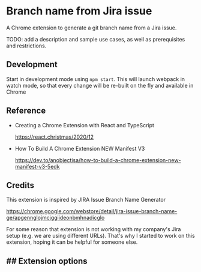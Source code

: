 # Branch name from Jira issue

A Chrome extension to generate a git branch name from a Jira issue.

TODO: add a description and sample use cases, as well as prerequisites and restrictions.

## Development
Start in development mode using `npm start`. This will launch webpack in watch mode, so that every change will be re-built on the fly and available in Chrome
## Reference

- Creating a Chrome Extension with React and TypeScript

  https://react.christmas/2020/12

- How To Build A Chrome Extension NEW Manifest V3

  https://dev.to/anobjectisa/how-to-build-a-chrome-extension-new-manifest-v3-5edk

## Credits
This extension is inspired by JIRA Issue Branch Name Generator

https://chrome.google.com/webstore/detail/jira-issue-branch-name-ge/apgennglojmcjggiideonbmhnadicglo

For some reason that extension is not working with my company's Jira setup (e.g. we are using different URLs).
That's why I started to work on this extension, hoping it can be helpful for someone else.

## Extension options
- 